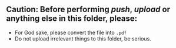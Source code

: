 ## Caution: Before performing *push*, *upload* or anything else in this folder, please: 
* For God sake, please convert the file into `.pdf` 
* Do not upload irrelevant things to this folder, be serious.
